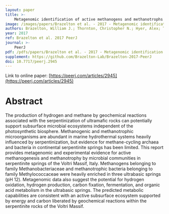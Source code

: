 ```yaml
---
layout: paper
title: >-
    Metagenomic identification of active methanogens and methanotrophs in serpentinite springs of the Voltri Massif, Italy
image: /images/papers/Brazelton et al. - 2017 - Metagenomic identification of active methanogens a.png
authors: Brazelton, William J.; Thornton, Christopher N.; Hyer, Alex; Twing, Katrina I.; Longino, August A.; Lang, Susan Q.; Lilley, Marvin D.; Früh-Green, Gretchen L.; Schrenk, Matthew O.
year: 2017
ref: Brazelton et al. 2017 PeerJ
journal: >-
    PeerJ
pdf: /pdfs/papers/Brazelton et al. - 2017 - Metagenomic identification of active methanogens a.pdf
supplement: https://github.com/Brazelton-Lab/Brazelton-2017-PeerJ
doi: 10.7717/peerj.2945
---
```


Link to online paper: [https://peerj.com/articles/2945](https://peerj.com/articles/2945)

# Abstract

The production of hydrogen and methane by geochemical reactions associated with the serpentinization of ultramafic rocks can potentially support subsurface microbial ecosystems independent of the photosynthetic biosphere. Methanogenic and methanotrophic microorganisms are abundant in marine hydrothermal systems heavily influenced by serpentinization, but evidence for methane-cycling archaea and bacteria in continental serpentinite springs has been limited. This report provides metagenomic and experimental evidence for active methanogenesis and methanotrophy by microbial communities in serpentinite springs of the Voltri Massif, Italy. Methanogens belonging to family Methanobacteriaceae and methanotrophic bacteria belonging to family Methylococcaceae were heavily enriched in three ultrabasic springs (pH 12). Metagenomic data also suggest the potential for hydrogen oxidation, hydrogen production, carbon fixation, fermentation, and organic acid metabolism in the ultrabasic springs. The predicted metabolic capabilities are consistent with an active subsurface ecosystem supported by energy and carbon liberated by geochemical reactions within the serpentinite rocks of the Voltri Massif.


